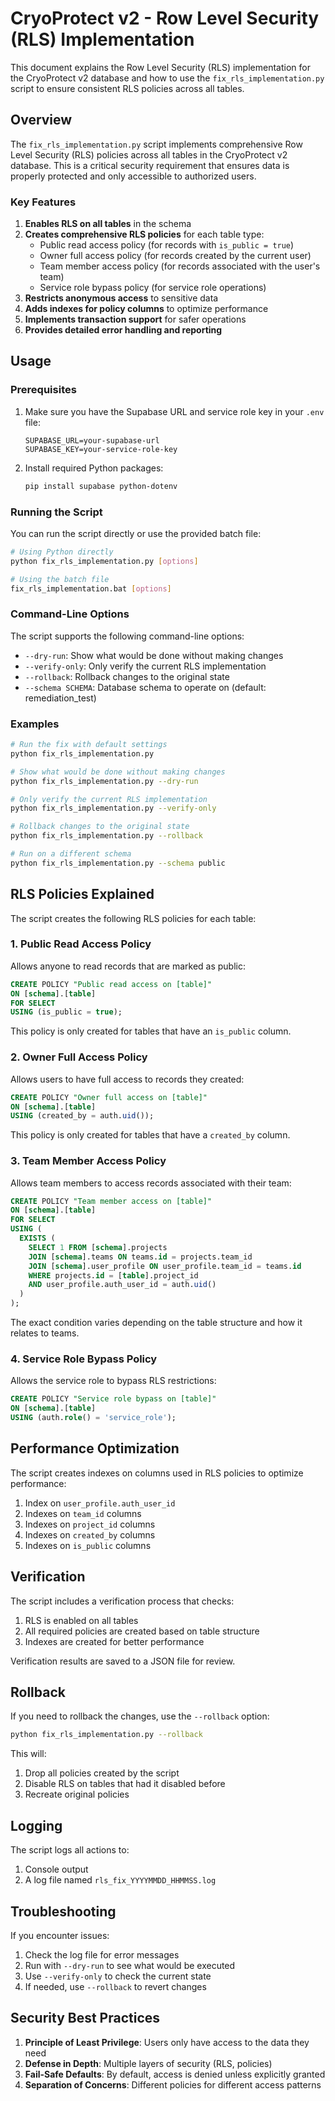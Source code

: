 # CryoProtect v2 - Row Level Security (RLS) Implementation

This document explains the Row Level Security (RLS) implementation for the CryoProtect v2 database and how to use the `fix_rls_implementation.py` script to ensure consistent RLS policies across all tables.

## Overview

The `fix_rls_implementation.py` script implements comprehensive Row Level Security (RLS) policies across all tables in the CryoProtect v2 database. This is a critical security requirement that ensures data is properly protected and only accessible to authorized users.

### Key Features

1. **Enables RLS on all tables** in the schema
2. **Creates comprehensive RLS policies** for each table type:
   - Public read access policy (for records with `is_public = true`)
   - Owner full access policy (for records created by the current user)
   - Team member access policy (for records associated with the user's team)
   - Service role bypass policy (for service role operations)
3. **Restricts anonymous access** to sensitive data
4. **Adds indexes for policy columns** to optimize performance
5. **Implements transaction support** for safer operations
6. **Provides detailed error handling and reporting**

## Usage

### Prerequisites

1. Make sure you have the Supabase URL and service role key in your `.env` file:
   ```
   SUPABASE_URL=your-supabase-url
   SUPABASE_KEY=your-service-role-key
   ```

2. Install required Python packages:
   ```bash
   pip install supabase python-dotenv
   ```

### Running the Script

You can run the script directly or use the provided batch file:

```bash
# Using Python directly
python fix_rls_implementation.py [options]

# Using the batch file
fix_rls_implementation.bat [options]
```

### Command-Line Options

The script supports the following command-line options:

- `--dry-run`: Show what would be done without making changes
- `--verify-only`: Only verify the current RLS implementation
- `--rollback`: Rollback changes to the original state
- `--schema SCHEMA`: Database schema to operate on (default: remediation_test)

### Examples

```bash
# Run the fix with default settings
python fix_rls_implementation.py

# Show what would be done without making changes
python fix_rls_implementation.py --dry-run

# Only verify the current RLS implementation
python fix_rls_implementation.py --verify-only

# Rollback changes to the original state
python fix_rls_implementation.py --rollback

# Run on a different schema
python fix_rls_implementation.py --schema public
```

## RLS Policies Explained

The script creates the following RLS policies for each table:

### 1. Public Read Access Policy

Allows anyone to read records that are marked as public:

```sql
CREATE POLICY "Public read access on [table]" 
ON [schema].[table] 
FOR SELECT 
USING (is_public = true);
```

This policy is only created for tables that have an `is_public` column.

### 2. Owner Full Access Policy

Allows users to have full access to records they created:

```sql
CREATE POLICY "Owner full access on [table]" 
ON [schema].[table] 
USING (created_by = auth.uid());
```

This policy is only created for tables that have a `created_by` column.

### 3. Team Member Access Policy

Allows team members to access records associated with their team:

```sql
CREATE POLICY "Team member access on [table]" 
ON [schema].[table] 
FOR SELECT 
USING (
  EXISTS (
    SELECT 1 FROM [schema].projects
    JOIN [schema].teams ON teams.id = projects.team_id
    JOIN [schema].user_profile ON user_profile.team_id = teams.id
    WHERE projects.id = [table].project_id
    AND user_profile.auth_user_id = auth.uid()
  )
);
```

The exact condition varies depending on the table structure and how it relates to teams.

### 4. Service Role Bypass Policy

Allows the service role to bypass RLS restrictions:

```sql
CREATE POLICY "Service role bypass on [table]" 
ON [schema].[table] 
USING (auth.role() = 'service_role');
```

## Performance Optimization

The script creates indexes on columns used in RLS policies to optimize performance:

1. Index on `user_profile.auth_user_id`
2. Indexes on `team_id` columns
3. Indexes on `project_id` columns
4. Indexes on `created_by` columns
5. Indexes on `is_public` columns

## Verification

The script includes a verification process that checks:

1. RLS is enabled on all tables
2. All required policies are created based on table structure
3. Indexes are created for better performance

Verification results are saved to a JSON file for review.

## Rollback

If you need to rollback the changes, use the `--rollback` option:

```bash
python fix_rls_implementation.py --rollback
```

This will:

1. Drop all policies created by the script
2. Disable RLS on tables that had it disabled before
3. Recreate original policies

## Logging

The script logs all actions to:

1. Console output
2. A log file named `rls_fix_YYYYMMDD_HHMMSS.log`

## Troubleshooting

If you encounter issues:

1. Check the log file for error messages
2. Run with `--dry-run` to see what would be executed
3. Use `--verify-only` to check the current state
4. If needed, use `--rollback` to revert changes

## Security Best Practices

1. **Principle of Least Privilege**: Users only have access to the data they need
2. **Defense in Depth**: Multiple layers of security (RLS, policies)
3. **Fail-Safe Defaults**: By default, access is denied unless explicitly granted
4. **Separation of Concerns**: Different policies for different access patterns
